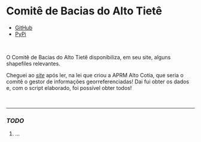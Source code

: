 # Comitê de Bacias do Alto Tietê

- [GitHub](https://github.com/open-geodata/sp_bh_at)
- [PyPi](https://pypi.org/project/sp-bh-at)

<br>

O Comitê de Bacias do Alto Tietê disponibiliza, em seu site, alguns shapefiles relevantes.

Cheguei ao [_site_](https://comiteat.sp.gov.br/a-bacia/shapefiles/) após ler, na lei que criou a APRM Alto Cotia, que seria o comitê o gestor de informações georreferenciadas! Dai fui obter os dados e, com o script elaborado, foi possível obter todos!

<br>

---

### _TODO_

1. ...
